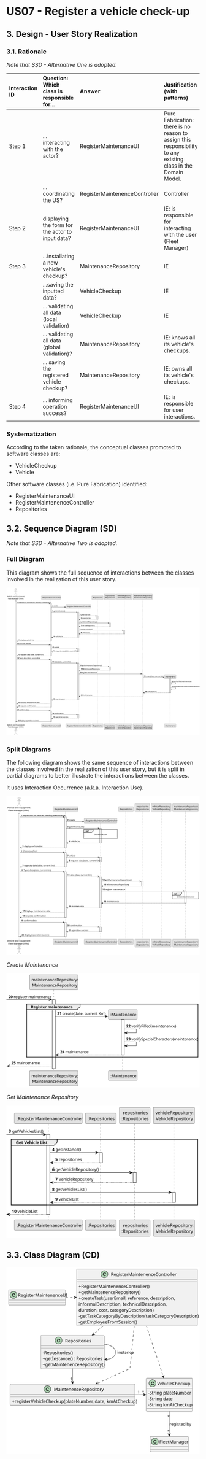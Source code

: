 # US07 - Register a vehicle check-up 
## 3. Design - User Story Realization

### 3.1. Rationale

*Note that SSD - Alternative One is adopted.*

| Interaction ID | Question: Which class is responsible for...       | Answer                        | Justification (with patterns)                                                                                 |
|:---------------|:--------------------------------------------------|:------------------------------|:--------------------------------------------------------------------------------------------------------------|
| Step 1         | 	... interacting with the actor?                  | RegisterMaintenanceUI         | Pure Fabrication: there is no reason to assign this responsibility to any existing class in the Domain Model. |
| 			  		        | 	... coordinating the US?                         | RegisterMaintenenceController | Controller                                                                                                    |
| Step 2         | 	displaying the form for the actor to input data? | RegisterMaintenanceUI         | IE: is responsible for interacting with the user (Fleet Manager)                                              |
| Step 3	        | 	...instaliating a new vehicle's checkup?         | MaintenanceRepository         | IE                                                                                                            |
| 		             | 	...saving the inputted data?                     | VehicleCheckup                | IE                                                                                                           |
| 		             | 	... validating all data (local validation)       | VehicleCheckup                | IE                                                                                                           |
| 			  		        | 	... validating all data (global validation)?     | MaintenanceRepository         | IE: knows all its vehicle's checkups.                                                                         | 
| 			  		        | 	... saving the registered vehicle checkup?       | MaintenanceRepository         | IE: owns all its vehicle's checkups.                                                                          | 
| Step 4  		     | 	... informing operation success?                 | RegisterMaintenanceUI         | IE: is responsible for user interactions.                                                                     | 

### Systematization ##

According to the taken rationale, the conceptual classes promoted to software classes are:

* VehicleCheckup
* Vehicle

Other software classes (i.e. Pure Fabrication) identified:

* RegisterMaintenanceUI
* RegisterMaintenenceController
* Repositories


## 3.2. Sequence Diagram (SD)

*Note that SSD - Alternative Two is adopted.*

### Full Diagram

This diagram shows the full sequence of interactions between the classes involved in the realization of this user story.

![Sequence Diagram - Full](svg/us07-sequence-diagram-full.svg)

### Split Diagrams

The following diagram shows the same sequence of interactions between the classes involved in the realization of this user story, but it is split in partial diagrams to better illustrate the interactions between the classes.

It uses Interaction Occurrence (a.k.a. Interaction Use).

![Sequence Diagram - split](svg/us07-sequence-diagram-split.svg)

*Create Maintenance*

![Sequence Diagram - Partial - Get Task Category List](svg/us07-sequence-diagram-partial-create-maintenance.svg)

*Get Maintenance Repository*

![Sequence Diagram - Partial - Get Task Category Object](svg/us07-sequence-diagram-partial-get-vehicle-list.svg)


## 3.3. Class Diagram (CD)

![Class Diagram](svg/us07-class-diagram.svg)